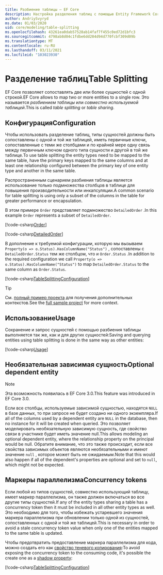 ```yaml
---
title: Разбиение таблицы — EF Core
description: Настройка разделения таблиц с помощью Entity Framework Core
author: AndriySvyryd
ms.date: 01/03/2020
uid: core/modeling/table-splitting
ms.openlocfilehash: 43261ea0dab57528ab14faf7f455c0ed72d1bfc3
ms.sourcegitcommit: 4798ab8d04c1fdbe6dd204d94d770fcbf309d09b
ms.translationtype: MT
ms.contentlocale: ru-RU
ms.lasthandoff: 03/11/2021
ms.locfileid: "103023930"
---
```

# <a name="table-splitting"></a><span data-ttu-id="c32e0-103">Разделение таблиц</span><span class="sxs-lookup"><span data-stu-id="c32e0-103">Table Splitting</span></span>

<span data-ttu-id="c32e0-104">EF Core позволяет сопоставлять две или более сущностей с одной строкой.</span><span class="sxs-lookup"><span data-stu-id="c32e0-104">EF Core allows to map two or more entities to a single row.</span></span> <span data-ttu-id="c32e0-105">Это называется _разбиением таблицы_ или _совместно используемой таблицей_.</span><span class="sxs-lookup"><span data-stu-id="c32e0-105">This is called _table splitting_ or _table sharing_.</span></span>

## <a name="configuration"></a><span data-ttu-id="c32e0-106">Конфигурация</span><span class="sxs-lookup"><span data-stu-id="c32e0-106">Configuration</span></span>

<span data-ttu-id="c32e0-107">Чтобы использовать разделение таблиц, типы сущностей должны быть сопоставлены с одной и той же таблицей, иметь первичные ключи, сопоставленные с теми же столбцами и по крайней мере одну связь между первичным ключом одного типа сущности и другой в той же таблице.</span><span class="sxs-lookup"><span data-stu-id="c32e0-107">To use table splitting the entity types need to be mapped to the same table, have the primary keys mapped to the same columns and at least one relationship configured between the primary key of one entity type and another in the same table.</span></span>

<span data-ttu-id="c32e0-108">Распространенным сценарием разбиения таблицы является использование только подмножества столбцов в таблице для повышения производительности или инкапсуляции.</span><span class="sxs-lookup"><span data-stu-id="c32e0-108">A common scenario for table splitting is using only a subset of the columns in the table for greater performance or encapsulation.</span></span>

<span data-ttu-id="c32e0-109">В этом примере `Order` представляет подмножество `DetailedOrder` .</span><span class="sxs-lookup"><span data-stu-id="c32e0-109">In this example `Order` represents a subset of `DetailedOrder`.</span></span>

[!code-csharp[Order](../../../samples/core/Modeling/TableSplitting/Order.cs?name=Order)]

[!code-csharp[DetailedOrder](../../../samples/core/Modeling/TableSplitting/DetailedOrder.cs?name=DetailedOrder)]

<span data-ttu-id="c32e0-110">В дополнение к требуемой конфигурации, которую мы вызываем `Property(o => o.Status).HasColumnName("Status")` , сопоставлены с `DetailedOrder.Status` тем же столбцом, что и `Order.Status` .</span><span class="sxs-lookup"><span data-stu-id="c32e0-110">In addition to the required configuration we call `Property(o => o.Status).HasColumnName("Status")` to map `DetailedOrder.Status` to the same column as `Order.Status`.</span></span>

[!code-csharp[TableSplittingConfiguration](../../../samples/core/Modeling/TableSplitting/TableSplittingContext.cs?name=TableSplitting)]

> [!TIP]
> <span data-ttu-id="c32e0-111">См. [полный пример проекта](https://github.com/dotnet/EntityFramework.Docs/tree/main/samples/core/Modeling/TableSplitting) для получения дополнительных контекстов.</span><span class="sxs-lookup"><span data-stu-id="c32e0-111">See the [full sample project](https://github.com/dotnet/EntityFramework.Docs/tree/main/samples/core/Modeling/TableSplitting) for more context.</span></span>

## <a name="usage"></a><span data-ttu-id="c32e0-112">Использование</span><span class="sxs-lookup"><span data-stu-id="c32e0-112">Usage</span></span>

<span data-ttu-id="c32e0-113">Сохранение и запрос сущностей с помощью разбиения таблицы выполняется так же, как и для других сущностей:</span><span class="sxs-lookup"><span data-stu-id="c32e0-113">Saving and querying entities using table splitting is done in the same way as other entities:</span></span>

[!code-csharp[Usage](../../../samples/core/Modeling/TableSplitting/Program.cs?name=Usage)]

## <a name="optional-dependent-entity"></a><span data-ttu-id="c32e0-114">Необязательная зависимая сущность</span><span class="sxs-lookup"><span data-stu-id="c32e0-114">Optional dependent entity</span></span>

> [!NOTE]
> <span data-ttu-id="c32e0-115">Эта возможность появилась в EF Core 3.0.</span><span class="sxs-lookup"><span data-stu-id="c32e0-115">This feature was introduced in EF Core 3.0.</span></span>

<span data-ttu-id="c32e0-116">Если все столбцы, используемые зависимой сущностью, находятся `NULL` в базе данных, то при запросе не будет создано ни одного экземпляра.</span><span class="sxs-lookup"><span data-stu-id="c32e0-116">If all of the columns used by a dependent entity are `NULL` in the database, then no instance for it will be created when queried.</span></span> <span data-ttu-id="c32e0-117">Это позволяет моделировать необязательную зависимую сущность, где свойство связи в участнике будет иметь значение null.</span><span class="sxs-lookup"><span data-stu-id="c32e0-117">This allows modeling an optional dependent entity, where the relationship property on the principal would be null.</span></span> <span data-ttu-id="c32e0-118">Обратите внимание, что это также происходит, если все свойства зависимых объектов являются необязательными и имеют значение `null` , которое может быть не ожидаемым.</span><span class="sxs-lookup"><span data-stu-id="c32e0-118">Note that this would also happen if all of the dependent's properties are optional and set to `null`, which might not be expected.</span></span>

## <a name="concurrency-tokens"></a><span data-ttu-id="c32e0-119">Маркеры параллелизма</span><span class="sxs-lookup"><span data-stu-id="c32e0-119">Concurrency tokens</span></span>

<span data-ttu-id="c32e0-120">Если любой из типов сущностей, совместно использующий таблицу, имеет маркер параллелизма, он также должен включаться во все другие типы сущностей.</span><span class="sxs-lookup"><span data-stu-id="c32e0-120">If any of the entity types sharing a table has a concurrency token then it must be included in all other entity types as well.</span></span> <span data-ttu-id="c32e0-121">Это необходимо для того, чтобы избежать устаревшего значения маркера параллелизма при обновлении только одной из сущностей, сопоставленных с одной и той же таблицей.</span><span class="sxs-lookup"><span data-stu-id="c32e0-121">This is necessary in order to avoid a stale concurrency token value when only one of the entities mapped to the same table is updated.</span></span>

<span data-ttu-id="c32e0-122">Чтобы предотвратить предоставление маркера параллелизма для кода, можно создать его как [свойство теневого копирования](xref:core/modeling/shadow-properties):</span><span class="sxs-lookup"><span data-stu-id="c32e0-122">To avoid exposing the concurrency token to the consuming code, it's possible the create one as a [shadow property](xref:core/modeling/shadow-properties):</span></span>

[!code-csharp[TableSplittingConfiguration](../../../samples/core/Modeling/TableSplitting/TableSplittingContext.cs?name=ConcurrencyToken&highlight=2)]
